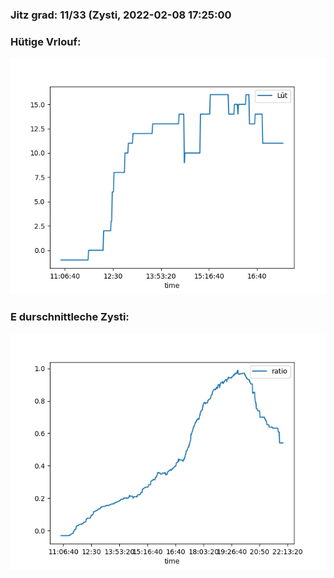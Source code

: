 ### Jitz grad: 11/33 (Zysti, 2022-02-08 17:25:00

### Hütige Vrlouf:
![Graph](Today.png)

### E durschnittleche Zysti:
![Graph](Zysti.png)